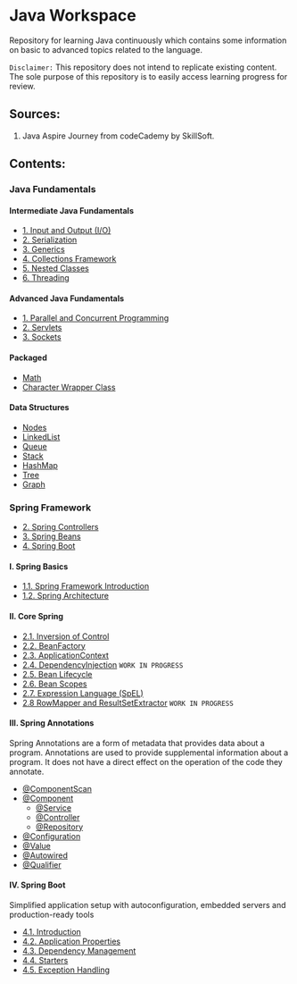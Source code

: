 # Java Workspace
Repository for learning Java continuously which contains some information on basic to advanced topics related to the language.

`Disclaimer:` This repository does not intend to replicate existing content. The sole
purpose of this repository is to easily access learning progress for review.

## Sources:
1. Java Aspire Journey from codeCademy by SkillSoft.

## Contents:
### Java Fundamentals

#### Intermediate Java Fundamentals
- [1. Input and Output (I/O)](Notes/intermediate/1_InputAndOutput.md)
- [2. Serialization](Notes/intermediate/2_Serialization.md)
- [3. Generics](Notes/intermediate/3_Generics.md)
- [4. Collections Framework](Notes/intermediate/4_Collections.md)
- [5. Nested Classes](Notes/intermediate/5_Nested-Classes.md)
- [6. Threading](Notes/intermediate/6_Threading.md)


#### Advanced Java Fundamentals
- [1. Parallel and Concurrent Programming](Notes/advance/1_Parallel-and-Concurrent-Programming.md)
- [2. Servlets](Notes/advance/2_Servlets.md)
- [3. Sockets](Notes/advance/3_Sockets.md)

#### Packaged
- [Math](Notes/Math.md)
- [Character Wrapper Class](Notes/Character.md)

#### Data Structures
- [Nodes](src/main/java/org/datastructures/nodes)
- [LinkedList](src/main/java/org/datastructures/linkedlist)
- [Queue](src/main/java/org/datastructures/queue)
- [Stack](src/main/java/org/datastructures/stack)
- [HashMap](src/main/java/org/datastructures/hashmap)
- [Tree](src/main/java/org/datastructures/trees)
- [Graph](src/main/java/org/datastructures/graph)


### Spring Framework
- [2. Spring Controllers](Notes/spring/fundamentals/2_spring-controllers.md)
- [3. Spring Beans](Notes/spring/fundamentals/3_Spring-Bean.md)
- [4. Spring Boot](Notes/spring/fundamentals/4_Spring-Boot.md)

#### I. Spring Basics
- [1.1. Spring Framework Introduction](Notes/spring/fundamentals/1_1_spring-introduction.md)
- [1.2. Spring Architecture](Notes/spring/fundamentals/1_2_spring-architecture.md)

#### II. Core Spring
- [2.1. Inversion of Control](Notes/spring/fundamentals/2_1_IoC.md)
- [2.2. BeanFactory](Notes/spring/fundamentals/2_2_BeanFactory.md)
- [2.3. ApplicationContext](Notes/spring/fundamentals/2_3_ApplicationContext.md)
- [2.4. DependencyInjection](Notes/spring/fundamentals/2_4_Dependency-Injection.md) `WORK IN PROGRESS`
- [2.5. Bean Lifecycle](Notes/spring/fundamentals/2_5_Bean-Lifecycle.md)
- [2.6. Bean Scopes](Notes/spring/fundamentals/2_6_Bean-Scopes.md)
- [2.7. Expression Language (SpEL)](Notes/spring/fundamentals/2_7_SpEL.md)
- [2.8 RowMapper and ResultSetExtractor]() `WORK IN PROGRESS`

#### III. Spring Annotations
Spring Annotations are a form of metadata that provides data about a program. 
Annotations are used to provide supplemental information about a program.
It does not have a direct effect on the operation of the code they annotate.

- [@ComponentScan](Notes/spring/annotations/1_ComponentScan.md)
- [@Component](Notes/spring/annotations/2_Component.md)
  - [@Service](Notes/spring/annotations/2_1_Service.md)
  - [@Controller](Notes/spring/annotations/2_2_Controller.md)
  - [@Repository](Notes/spring/annotations/2_3_Repository.md)
- [@Configuration](Notes/spring/annotations/3_Configuration.md)
- [@Value](Notes/spring/annotations/4_Value.md)
- [@Autowired](Notes/spring/annotations/5_Autowired.md)
- [@Qualifier](Notes/spring/annotations/6_Qualifier)

#### IV. Spring Boot
Simplified application setup with autoconfiguration, embedded servers and production-ready tools
- [4.1. Introduction](Notes/spring/springboot/1_springboot.md)
- [4.2. Application Properties](Notes/spring/springboot/2_application-properties.md)
- [4.3. Dependency Management](Notes/spring/springboot/3_dependency-management.md)
- [4.4. Starters](Notes/spring/springboot/4_starters.md)
- [4.5. Exception Handling](Note)
